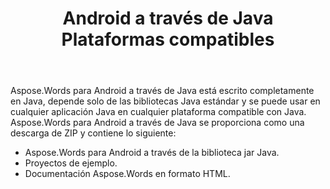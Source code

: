 ﻿---
title: Android a través de Java Plataformas compatibles
second_title: Aspose.Words por Java
articleTitle: Aspose.Words para Android a través de Java Plataformas compatibles
linktitle: Aspose.Words para Android a través de Java Plataformas compatibles
description: "Aspose.Words para Android a través de Java Plataformas compatibles."
type: docs
weight: 40
url: /es/java/aspose-words-for-android-via-java-supported-platforms/
timestamp: 2024-01-27-14-07-04
---

Aspose.Words para Android a través de Java está escrito completamente en Java, depende solo de las bibliotecas Java estándar y se puede usar en cualquier aplicación Java en cualquier plataforma compatible con Java. Aspose.Words para Android a través de Java se proporciona como una descarga de ZIP y contiene lo siguiente:

- Aspose.Words para Android a través de la biblioteca jar Java.
- Proyectos de ejemplo.
- Documentación Aspose.Words en formato HTML.






